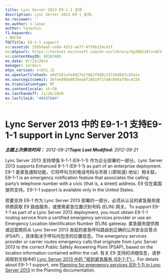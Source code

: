 ```yaml
---
title: Lync Server 2013 E9-1-1 支持
description: Lync Server 2013 E9-1 支持。
ms.reviewer: ''
ms.author: v-lanac
author: lanachin
f1.keywords:
- NOCSH
TOCTitle: E9-1-1 support
ms:assetid: 1505daa5-ce84-4153-ae7f-8f70b324c43f
ms:mtpsurl: https://technet.microsoft.com/en-us/library/Gg398220(v=OCS.15)
ms:contentKeyID: 48183485
ms.date: 07/23/2014
manager: serdars
mtps_version: v=OCS.15
ms.openlocfilehash: a0d7281afe4d27e1f862f8d8c53726d847cd3a1a
ms.sourcegitcommit: 36fee89bb887bea4f18b19f17a8c69daf5bc423d
ms.translationtype: MT
ms.contentlocale: zh-CN
ms.lasthandoff: 11/26/2020
ms.locfileid: "49437684"
---
```

# <a name="e9-1-1-support-in-lync-server-2013"></a><span data-ttu-id="45116-103">Lync Server 2013 中的 E9-1-1 支持</span><span class="sxs-lookup"><span data-stu-id="45116-103">E9-1-1 support in Lync Server 2013</span></span>

<div data-xmlns="http://www.w3.org/1999/xhtml">

<div class="topic" data-xmlns="http://www.w3.org/1999/xhtml" data-msxsl="urn:schemas-microsoft-com:xslt" data-cs="https://msdn.microsoft.com/">

<div data-asp="https://msdn2.microsoft.com/asp">



</div>

<div id="mainSection">

<div id="mainBody"><span data-ttu-id="45116-104">

<span> </span></span><span class="sxs-lookup"><span data-stu-id="45116-104">

<span> </span></span></span>

<span data-ttu-id="45116-105">_**主题上次修改时间：** 2012-09-21_</span><span class="sxs-lookup"><span data-stu-id="45116-105">_**Topic Last Modified:** 2012-09-21_</span></span>

<span data-ttu-id="45116-106">Lync Server 2013 支持增强 9-1-1 (E9-1-1) 作为企业部署的一部分。</span><span class="sxs-lookup"><span data-stu-id="45116-106">Lync Server 2013 supports Enhanced 9-1-1 (E9-1-1) as part of an enterprise deployment.</span></span> <span data-ttu-id="45116-107">E9-1 是紧急通知功能，它将呼叫方的电话号码与市政 (（即街道) 地址）相关联。</span><span class="sxs-lookup"><span data-stu-id="45116-107">E9-1-1 is an emergency notification feature that associates the calling party’s telephone number with a civic (that is, a street) address.</span></span> <span data-ttu-id="45116-108">E9 仅在美国提供支持。</span><span class="sxs-lookup"><span data-stu-id="45116-108">E9-1-1 support is available only in the United States.</span></span>

<span data-ttu-id="45116-109">若要支持 E9-1 作为 Lync Server 2013 部署的一部分，必须从认证的紧急服务提供商获取 E9 路由服务，或使用紧急位置识别号码 (ELIN) 网关。</span><span class="sxs-lookup"><span data-stu-id="45116-109">To support E9-1-1 as part of a Lync Server 2013 deployment, you must obtain E9-1-1 routing service from a certified emergency services provider or use an Emergency Location Identification Number (ELIN) gateway.</span></span> <span data-ttu-id="45116-110">紧急服务提供商或运营商将从 Lync Server 2013 发起的紧急呼叫路由到正确的公共安全应答点 (PSAP) ，具体取决于呼叫内包含的位置信息。</span><span class="sxs-lookup"><span data-stu-id="45116-110">The emergency services provider or carrier routes emergency calls that originate from Lync Server 2013 to the correct Public Safety Answering Point (PSAP), based on the location information contained within the call.</span></span> <span data-ttu-id="45116-111">有关 E9 支持的详细信息，请参阅规划文档中的 [Lync Server 2013 中的 "规划紧急服务 (E9-1-1") ](lync-server-2013-planning-for-emergency-services-e9-1-1.md) 。</span><span class="sxs-lookup"><span data-stu-id="45116-111">For details about E9-1-1 support, see [Planning for emergency services (E9-1-1) in Lync Server 2013](lync-server-2013-planning-for-emergency-services-e9-1-1.md) in the Planning documentation.</span></span>

<span data-ttu-id="45116-112"></div>

<span> </span>

</div>

</div>

</span><span class="sxs-lookup"><span data-stu-id="45116-112"></div>

<span> </span>

</div>

</div>

</span></span></div>

